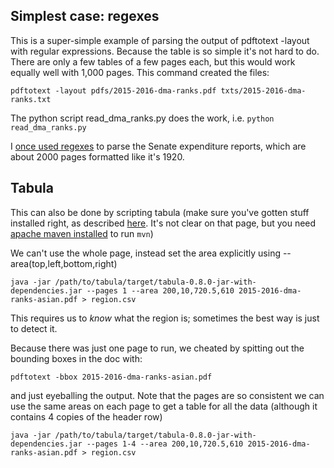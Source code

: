 ## Simplest case: regexes

This is a super-simple example of parsing the output of pdftotext -layout with regular expressions. Because the table is so simple it's not hard to do. There are only a few tables of a few pages each, but this would work equally well with 1,000 pages. This command created the files:

	pdftotext -layout pdfs/2015-2016-dma-ranks.pdf txts/2015-2016-dma-ranks.txt


The python script read_dma_ranks.py does the work, i.e. `python read_dma_ranks.py`

I [once used regexes](https://sunlightfoundation.com/blog/2014/08/05/now-its-easier-to-account-for-how-the-senate-spends-your-money/) to parse the Senate expenditure reports, which are about 2000 pages formatted like it's 1920.


## Tabula

This can also be done by scripting tabula (make sure you've gotten stuff installed right, as described [here](https://github.com/tabulapdf/tabula-java/). It's not clear on that page, but you need [apache maven installed](https://maven.apache.org/install.html) to run `mvn`)
	
We can't use the whole page, instead set the area explicitly using --area(top,left,bottom,right)

	java -jar /path/to/tabula/target/tabula-0.8.0-jar-with-dependencies.jar --pages 1 --area 200,10,720.5,610 2015-2016-dma-ranks-asian.pdf > region.csv
	
This requires us to *know* what the region is; sometimes the best way is just to detect it. 

Because there was just one page to run, we cheated by spitting out the bounding boxes in the doc with: 

`pdftotext -bbox 2015-2016-dma-ranks-asian.pdf` 

and just eyeballing the output. Note that the pages are so consistent we can use the same areas on each page to get a table for all the data (although it contains 4 copies of the header row)

	java -jar /path/to/tabula/target/tabula-0.8.0-jar-with-dependencies.jar --pages 1-4 --area 200,10,720.5,610 2015-2016-dma-ranks-asian.pdf > region.csv
